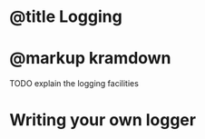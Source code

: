 # @title Logging
# @markup kramdown

TODO explain the logging facilities

# Writing your own logger
